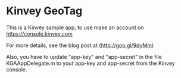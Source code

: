 # Kinvey GeoTag

This is a Kinvey sample app, to use make an account on
https://console.kinvey.com

For more details, see the blog post at (http://goo.gl/9dyMm)


Also, you have to update "app-key" and "app-secret" in the file KGAAppDelegate.m
to your app-key and app-secret from the Kinvey console.

